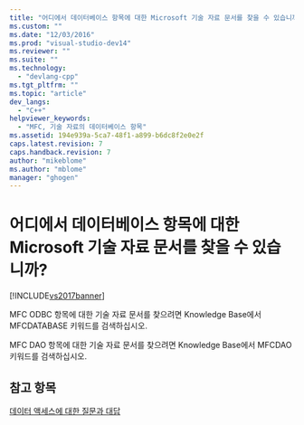 ```yaml
---
title: "어디에서 데이터베이스 항목에 대한 Microsoft 기술 자료 문서를 찾을 수 있습니까? | Microsoft Docs"
ms.custom: ""
ms.date: "12/03/2016"
ms.prod: "visual-studio-dev14"
ms.reviewer: ""
ms.suite: ""
ms.technology: 
  - "devlang-cpp"
ms.tgt_pltfrm: ""
ms.topic: "article"
dev_langs: 
  - "C++"
helpviewer_keywords: 
  - "MFC, 기술 자료의 데이터베이스 항목"
ms.assetid: 194e939a-5ca7-48f1-a899-b6dc8f2e0e2f
caps.latest.revision: 7
caps.handback.revision: 7
author: "mikeblome"
ms.author: "mblome"
manager: "ghogen"
---
```

# 어디에서 데이터베이스 항목에 대한 Microsoft 기술 자료 문서를 찾을 수 있습니까?
[!INCLUDE[vs2017banner](../assembler/inline/includes/vs2017banner.md)]

MFC ODBC 항목에 대한 기술 자료 문서를 찾으려면 Knowledge Base에서 MFCDATABASE 키워드를 검색하십시오.  
  
 MFC DAO 항목에 대한 기술 자료 문서를 찾으려면 Knowledge Base에서 MFCDAO 키워드를 검색하십시오.  
  
## 참고 항목  
 [데이터 액세스에 대한 질문과 대답](../data/data-access-frequently-asked-questions-mfc-data-access.md)